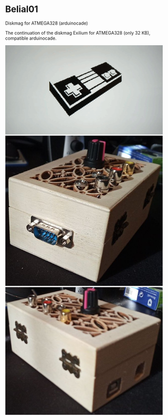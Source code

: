 # Belial01
Diskmag for ATMEGA328 (arduinocade)

The continuation of the diskmag Exilium for ATMEGA328 (only 32 KB), compatible arduinocade.
<br>
<center><img src="preview/previewPadTV.gif"></center>
<center><img src="preview/boxArduinocade.jpg"></center>
<center><img src="preview/boxArduinocade2.jpg"></center>

